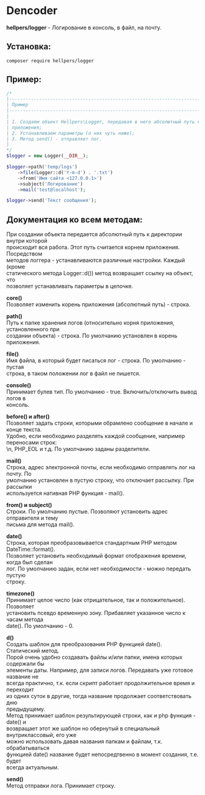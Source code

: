 # Dencoder
**hellpers/logger** - Логирование в консоль, в файл, на почту.

## Установка:
	composer require hellpers/logger

## Пример:
```php
/*
|------------------------------------------------------------------------------
| Пример
|------------------------------------------------------------------------------
|
| 1. Создаем объект Hellpers\Logger, передавая в него абсолютный путь к корню
| приложения;
| 2. Устанавливаем параметры (о них чуть ниже);
| 3. Метод send() - отправляет лог.
|
*/
$logger = new Logger(__DIR__);

$logger->path('temp/logs')
    ->file(Logger::d('Y-m-d') . '.txt')
    ->from('Имя сайта <127.0.0.1>')
    ->subject('Логирование')
    ->mail('test@localhost');

$logger->send('Текст сообщения');
```
## Документация ко всем методам:
При создании объекта передается абсолютный путь к директории внутри которой  
происходит вся работа. Этот путь считается корнем приложения. Посредством  
методов логгера - устанавливаются различные настройки. Каждый (кроме  
статического метода Logger::d()) метод возвращает ссылку на объект, что  
позволяет устанавливать параметры в цепочке.  
  
**core()**  
Позволяет изменить корень приложения (абсолютный путь) - строка.  
  
**path()**  
Путь к папке хранения логов (относительно корня приложения, установленного при  
создании объекта) - строка. По умолчанию установлен в корень приложения.  
  
**file()**  
Имя файла, в который будет писаться лог - строка. По умолчанию - пустая  
строка, в таком положении лог в файл не пишется.  
  
**console()**  
Принимает булев тип. По умолчанию - true. Включить/отключить вывод логов в  
консоль.  
  
**before() и after()**  
Позволяет задать строки, которыми обрамлено сообщение в начале и конце текста.  
Удобно, если необходимо разделять каждой сообщение, например переносами строк:  
\n, PHP_EOL и т.д. По умолчанию заданы разделители.  
  
**mail()**  
Строка, адрес электронной почты, если необходимо отправлять лог на почту. По  
умолчанию установлен в пустую строку, что отключает рассылку. При рассылки  
используется нативная PHP функция - mail().  
  
**from() и subject()**  
Строки. По умолчанию пустые. Позволяют установить адрес отправителя и тему  
письма для метода mail().  
  
**date()**  
Строка, которая преобразовывается стандартным PHP методом DateTime::format().  
Позволяет установить необходимый формат отображения времени, когда был сделан  
лог. По умолчанию задан, если нет необходимости - можно передать пустую  
строку.  
  
**timezone()**  
Принимает целое число (как отрицательное, так и положительное). Позволяет  
установить псевдо временную зону. Прибавляет указанное число к часам метода  
date(). По умолчанию - 0.  
  
**d()**  
Создать шаблон для преобразования PHP функцией date().  
Статический метод.  
Порой очень удобно создавать файлы и/или папки, имена которых содержали бы  
элементы даты. Например, для записи логов. Передавать уже готовое название не  
всегда практично, т.к. если скрипт работает продолжительное время и переходит  
из одних суток в другие, тогда название продолжает соответствовать дню  
предыдущему.  
Метод принимает шаблон результирующей строки, как и php функция - date() и  
возвращает этот же шаблон но обернутый в специальный внутриклассовый, его уже  
можно использовать давая названия папкам и файлам, т.к. обрабатываться  
функцией date() название будет непосредтвенно в момент создания, т.е. будет  
всегда актуальным.  
  
**send()**  
Метод отправки лога. Принимает строку.
